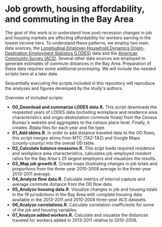 Job growth, housing affordability, and commuting in the Bay Area
==========

The goal of this work is to understand how post-recession changes in job and housing markets are affecting affordability for workers earning in the lowest income tiers. To understand these patterns, we employ two main data sources, the [Longitudinal Employer-Household Dynamics Origin-Destination Employment Statistics (LODES)](http://lehd.ces.census.gov/data/) data and the [American Community Survey (ACS)](http://www.census.gov/acs/www/). Several other data sources are employed to generate estimates of commute distances in the Bay Area. Preparation of these data requires some additional processing. We will include the needed scripts here at a later date. 

Sequentially executing the scripts included in this repository will reproduce the analyses and figures developed by the study's authors. 

Overview of included scripts:
* **00_Download and summarize LODES data.R.** This script downloads the requested years of LODES data (including workplace and residence area characteristics and origin-destionation commute flows) from the Census Bureau's website and aggregates to the census place level. Finally, it creates .Rdata files for each year and file type. 
* **01_Add skims.R.** In order to add distance traveled data to the OD flows, this script merges skims from MTC (TAZ-TAZ) and Google Maps (county-county) into the overall OD table.
* **02_Calculate balance measures.R.** This scipt loads required residence and workplace area characteristics, calculates job-employed resident ratios for the Bay Area's 25 largest employers and visualizes the results. 
* **03_Map job growth.R.** Create maps illustrating changes in job totals and proportions from the three-year 2010-2008 average to the three-year 2013-2011 average.
* **04_Analyze flow data.R.** Calculate metrics of internal capture and average commute distance from the OD flow data.
* **05_Analyze housing data.R.** Visualize changes in job and housing totals in the 19 jurisdictions in the Bay Area with complete housing data available in the 2013-2011 and 2010-2008 three-year ACS datasets.
* **06_Analyze correlations.R.** Calculate correlation coefficients for some of the job and housing variables. 
* **07_Analyze added workers.R.** Calculate and visualize the distances traveled for workers added in 2013-2011 relative to 2010-2008.